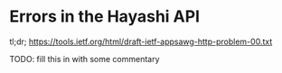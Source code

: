 # Errors in the Hayashi API

tl;dr;  https://tools.ietf.org/html/draft-ietf-appsawg-http-problem-00.txt

TODO: fill this in with some commentary